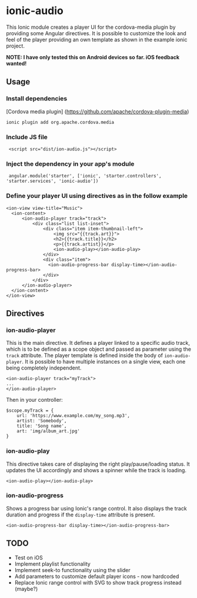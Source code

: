 # ionic-audio
This Ionic module creates a player UI for the cordova-media plugin by providing some Angular directives. It is possible
to customize the look and feel of the player providing an own template as shown in the example ionic project.

__NOTE: I have only tested this on Android devices so far. iOS feedback wanted!__

## Usage

### Install dependencies

[Cordova media plugin]
(https://github.com/apache/cordova-plugin-media)

```ionic plugin add org.apache.cordova.media```

### Include JS file

``` <script src="dist/ion-audio.js"></script>```

### Inject the dependency in your app's module

``` angular.module('starter', ['ionic', 'starter.controllers', 'starter.services', 'ionic-audio'])```

### Define your player UI using directives as in the follow example

```
<ion-view view-title="Music">
  <ion-content>
      <ion-audio-player track="track">
          <div class="list list-inset">
              <div class="item item-thumbnail-left">
                  <img src="{{track.art}}">
                  <h2>{{track.title}}</h2>
                  <p>{{track.artist}}</p>
                  <ion-audio-play></ion-audio-play>
              </div>
              <div class="item">
                <ion-audio-progress-bar display-time></ion-audio-progress-bar>
              </div>
          </div>
      </ion-audio-player>
  </ion-content>
</ion-view>
```

## Directives

### ion-audio-player
This is the main directive. It defines a player linked to a specific audio track, which is to be defined as a scope object
and passed as parameter using the `track` attribute. The player template is defined inside the body of
 `ion-audio-player`. It is possible to have multiple instances on a single view, each one being completely
independent.

```
<ion-audio-player track="myTrack">
...
</ion-audio-player>
```

Then in your controller:
```
$scope.myTrack = {
    url: 'https://www.example.com/my_song.mp3',
    artist: 'Somebody',
    title: 'Song name',
    art: 'img/album_art.jpg'
}
```

### ion-audio-play
This directive takes care of displaying the right play/pause/loading status. It updates the UI accordingly and shows a spinner
while the track is loading.

`<ion-audio-play></ion-audio-play>`

### ion-audio-progress
Shows a progress bar using Ionic's range control. It also displays the track duration and progress if
the `display-time` attribute is present.

`<ion-audio-progress-bar display-time></ion-audio-progress-bar>`

## TODO
+ Test on iOS
+ Implement playlist functionality
+ Implement seek-to functionality using the slider
+ Add parameters to customize default player icons - now hardcoded
+ Replace Ionic range control with SVG to show track progress instead (maybe?)
